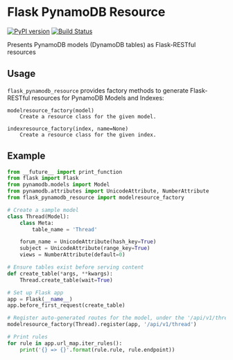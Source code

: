 Flask PynamoDB Resource
=======================
[![PyPI version](https://badge.fury.io/py/flask-pynamodb-resource.svg)](https://badge.fury.io/py/flask-pynamodb-resource)
[![Build Status](https://travis-ci.com/brandond/flask-pynamodb-resource.svg?branch=master)](https://travis-ci.com/brandond/flask-pynamodb-resource)

Presents PynamoDB models (DynamoDB tables) as Flask-RESTful resources

Usage
-----

`flask_pynamodb_resource` provides factory methods to generate Flask-RESTful resources for PynamoDB Models and Indexes:

    modelresource_factory(model)
        Create a resource class for the given model.

    indexresource_factory(index, name=None)
        Create a resource class for the given index.

Example
-------

```python
from __future__ import print_function
from flask import Flask
from pynamodb.models import Model
from pynamodb.attributes import UnicodeAttribute, NumberAttribute
from flask_pynamodb_resource import modelresource_factory

# Create a sample model
class Thread(Model):
    class Meta:
        table_name = 'Thread'

    forum_name = UnicodeAttribute(hash_key=True)
    subject = UnicodeAttribute(range_key=True)
    views = NumberAttribute(default=0)

# Ensure tables exist before serving content
def create_table(*args, **kwargs):
    Thread.create_table(wait=True)

# Set up Flask app
app = Flask(__name__)
app.before_first_request(create_table)

# Register auto-generated routes for the model, under the '/api/v1/thread' prefix
modelresource_factory(Thread).register(app, '/api/v1/thread')

# Print rules
for rule in app.url_map.iter_rules():
    print('{} => {}'.format(rule.rule, rule.endpoint))
```
